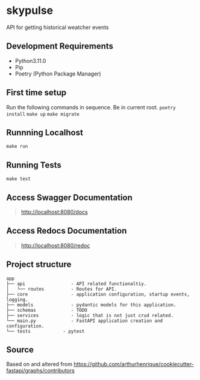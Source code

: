 # skypulse

API for getting historical weatcher events

## Development Requirements

- Python3.11.0
- Pip
- Poetry (Python Package Manager)

## First time setup
Run the following commands in sequence. Be in current root.
`poetry install`
`make up`
`make migrate`

## Runnning Localhost

`make run`

## Running Tests

`make test`

## Access Swagger Documentation

> <http://localhost:8080/docs>

## Access Redocs Documentation

> <http://localhost:8080/redoc>

## Project structure
    app
    ├── api                 - API related functionaltiy.
    │   └── routes          - Routes for API.
    ├── core                - application configuration, startup events, logging.
    ├── models              - pydantic models for this application.
    ├── schemas             - TODO
    ├── services            - logic that is not just crud related.
    └── main.py             - FastAPI application creation and configuration.
    └── tests            - pytest

## Source
Based on and altered from <https://github.com/arthurhenrique/cookiecutter-fastapi/graphs/contributors>
